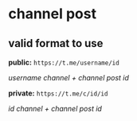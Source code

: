 # channel post

## valid format to use
**public:** 
```https://t.me/username/id```

_username channel + channel post id_

**private:** 
```https://t.me/c/id/id```

_id channel + channel post id_
